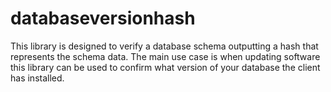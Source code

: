 # databaseversionhash
This library is designed to verify a database schema outputting a hash that represents the schema data. The main use case is when updating software this library can be used to confirm what version of your database the client has installed.
